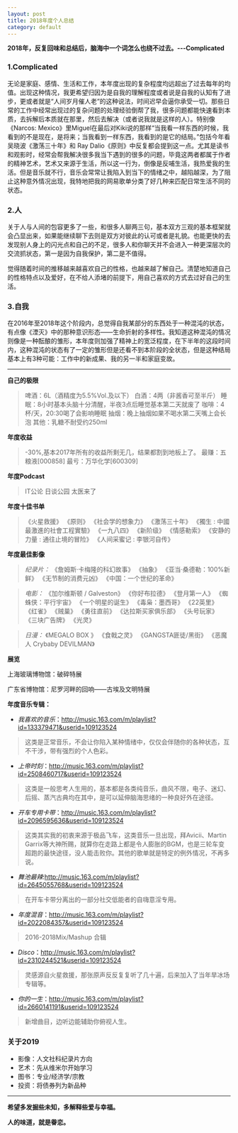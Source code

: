 ```yaml
---
layout: post
title: 2018年度个人总结
category: default
---
```




**2018年，反复回味和总结后，脑海中一个词怎么也绕不过去。---Complicated**

### 1.Complicated

无论是家庭、感情、生活和工作，本年度出现的复杂程度均远超出了过去每年的均值。出现这种情况，我更希望归因为是自我的理解程度或者说是自我的认知有了进步，更或者就是“人间岁月催人老”的这种说法，时间迟早会逼你承受一切。那些日常的工作中经常出现过的复杂问题的处理经验倒帮了我，很多问题都能快速看到本质，去拆解后本质就在那里，然后去解决（或者说我就是这样的人）。特别像《Narcos: Mexico》里Miguel在最后对Kiki说的那样“当我看一样东西的时候，我看到的不是现在，是将来；当我看到一样东西，我看到的是它的结局。”包括今年看吴晓波《激荡三十年》和 Ray Dalio《原则》中反复都会提到这一点。尤其是读书和观影时，经常会帮我解决很多我当下遇到的很多的问题，毕竟这两者都属于作者的精神艺术，艺术又来源于生活，所以这一行为，倒像是反哺生活，我热爱我的生活。但是音乐就不行，音乐会常常让我陷入到当下的情绪之中，越陷越深，为了阻止这种意外情况出现，我特地把我的网易歌单分类了好几种来匹配日常生活不同的状态。

### 2.人

关于人与人间的包容更多了一些，和很多人聊两三句，基本双方三观的基本框架就会凸显出来，如果能继续聊下去则是双方对彼此的认可或者是礼貌。也能更快的去发现别人身上的闪光点和自己的不足，很多人和你聊天并不会进入一种更深层次的交流抓状态，第一是因为自我保护，第二是不值得。

觉得随着时间的推移越来越喜欢自己的性格，也越来越了解自己。清楚地知道自己的性格特点以及爱好，在不给人添堵的前提下，用自己喜欢的方式去过好自己的生活。

### 3.自我

在2016年至2018年这个阶段内，总觉得自我某部分的东西处于一种混沌的状态，有点像《湮灭》中的那种意识形态——生命折射的多样性。我知道这种混沌的情况则像是一种酝酿的雏形，本年度则加强了精神上的宽泛程度，在下半年的这段时间内，这种混沌的状态有了一定的雏形但是还看不到本阶段的全状态，但是这种结局基本上有3种可能：工作中的新成果、我的另一半和家庭变故。


* * *

**自己的极限**

>啤酒：6L（酒精度为5.5%Vol.及以下）
白酒：4两（非酱香可至半斤）
睡眠：8小时基本头脑十分清醒，半夜3点后睡觉基本第二天就废了
咖啡：4杯/天，20:30喝了会影响睡眠
抽烟：晚上抽烟如果不喝水第二天嘴上会长泡
其他：乳糖不耐受约250ml


**年度收益**
>-30%,基本2017年所有的收益所剩无几，结果都割到地板上了。
最赚：五粮液[000858]
最亏：万华化学[600309]

**年度Podcast**
>IT公论
日谈公园
太医来了
  
  
**年度十佳书单**

>《火星救援》
《原则》
《社会学的想象力》
《激荡三十年》
《獨生 : 中國最激進的社會工程實驗》
《一九八四》
《新阶级》
《情感勒索》
《安静的力量 : 通往止境的冒险》
《人间采蜜记 : 李银河自传》

**年度最佳影像**

>*纪录片：*
《詹姆斯·卡梅隆的科幻故事》
《抽象》
《亚当·桑德勒：100%新鲜》
《无节制的消费元凶》
《中国：一个世纪的革命》

>*电影：*
《加尔维斯顿 / Galveston》
《你好布拉德》
《登月第一人》
《蜘蛛侠：平行宇宙》
《一个明星的诞生》
《毒枭：墨西哥》
《22英里》
《红雀》
《贼巢》
《勇往直前》
《达拉斯买家俱乐部》
《头号玩家》
《三块广告牌》
《光灵》

>*日漫：*
《MEGALO BOX 》
《食戟之灵》
《GANGSTA匪徒/黑街》
《恶魔人 Crybaby DEVILMAN》

**展览**

上海玻璃博物馆：破碎特展

广东省博物馆：尼罗河畔的回响——古埃及文明特展

**年度音乐专辑：**

* *我喜欢的音乐*：http://music.163.com/m/playlist?id=133379471&userid=109123524
> 这类是正常音乐，不会让你陷入某种情绪中，仅仅会伴随你的各种状态，互不干涉，带有强烈的个人色彩。

* *上帝时刻*：http://music.163.com/m/playlist?id=2508460717&userid=109123524
>这类是一般思考人生用的，基本都是各类纯音乐，曲风不限，电子、迷幻、后摇、蒸汽古典均在其中，是可以延伸脑海思绪的一种良好外在途径。

* *开车专用卡带*：http://music.163.com/m/playlist?id=2096595636&userid=109123524
> 这类其实我的初衷来源于极品飞车，这类音乐一旦出现，拜Avicii、Martin Garrix等大神所赐，就算你在走路上都是令人膨胀的BGM，也是三轮车变超跑的最快途径，没人能击败你。其他的歌单就是特定的例外情况，不再多说。

* *舞池最辣*:http://music.163.com/m/playlist?id=2645055768&userid=109123524
 >在开车卡带分离出的一部分社交低能者的自嗨意淫专用。
 
* *年度混音*：http://music.163.com/m/playlist?id=2022084357&userid=109123524
> 2016-2018Mix/Mashup 合辑

* *Disco*：http://music.163.com/m/playlist?id=2310244521&userid=109123524
>灵感源自火星救援，那张原声反反复复听了几十遍，后来加入了当年旱冰场专辑等。

* *你的一生*：http://music.163.com/m/playlist?id=2660141191&userid=109123524
 >新增曲目，边听边能辅助你俯视人生。

### 关于2019

* 影像：人文社科纪录片方向
* 艺术：先从维米尔开始学习
* 图书：专业/经济学/宗教
* 投资：将债券列为新品种

* * *
**希望多发掘些未知，多解释些爱与幸福。**

**人的味道，就是眷恋。**
